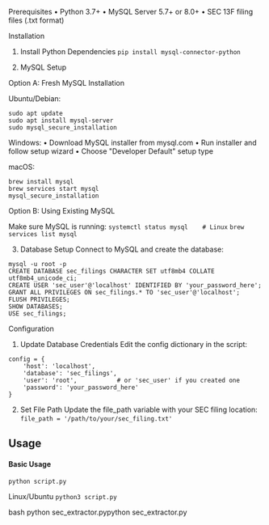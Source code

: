 
Prerequisites
• Python 3.7+
• MySQL Server 5.7+ or 8.0+
• SEC 13F filing files (.txt format)

Installation
1. Install Python Dependencies
`pip install mysql-connector-python`

2. MySQL Setup

Option A: Fresh MySQL Installation

Ubuntu/Debian:
```
sudo apt update
sudo apt install mysql-server
sudo mysql_secure_installation
```

Windows:
• Download MySQL installer from mysql.com
• Run installer and follow setup wizard
• Choose "Developer Default" setup type

macOS:

```
brew install mysql
brew services start mysql
mysql_secure_installation
```


Option B: Using Existing MySQL

Make sure MySQL is running:
`systemctl status mysql    # Linux`
`brew services list mysql`

3. Database Setup
Connect to MySQL and create the database:
```
mysql -u root -p
CREATE DATABASE sec_filings CHARACTER SET utf8mb4 COLLATE utf8mb4_unicode_ci;
CREATE USER 'sec_user'@'localhost' IDENTIFIED BY 'your_password_here';
GRANT ALL PRIVILEGES ON sec_filings.* TO 'sec_user'@'localhost';
FLUSH PRIVILEGES;
SHOW DATABASES;
USE sec_filings;
```

Configuration

1. Update Database Credentials
Edit the config dictionary in the script:
```
config = {
    'host': 'localhost',
    'database': 'sec_filings',
    'user': 'root',           # or 'sec_user' if you created one
    'password': 'your_password_here'
}
```

2. Set File Path
Update the file_path variable with your SEC filing location:
`file_path = '/path/to/your/sec_filing.txt'`

## Usage
#### Basic Usage
`python script.py`

Linux/Ubuntu
`python3 script.py`


bash
python sec_extractor.pypython sec_extractor.py
